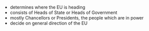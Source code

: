 - determines where the EU is heading
- consists of Heads of State or Heads of Government
- mostly Chancellors or Presidents, the people which are in power
- decide on general direction of the EU